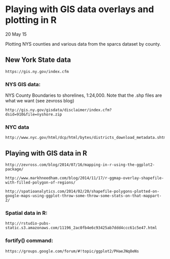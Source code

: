# Playing with GIS data overlays and plotting in R
20 May 15

Plotting NYS counties and various data from the sparcs dataset by county.

## New York State data

	https://gis.ny.gov/index.cfm
	
### NYS GIS data:

NYS County Boundaries to shorelines, 1:24,000. Note that the .shp files are what we want (see zevross blog)

	http://gis.ny.gov/gisdata/disclaimer/index.cfm?dsid=910&file=nyshore.zip
	

### NYC data

	http://www.nyc.gov/html/dcp/html/bytes/districts_download_metadata.shtml

## Playing with GIS data in R

	http://zevross.com/blog/2014/07/16/mapping-in-r-using-the-ggplot2-package/

	http://www.markhneedham.com/blog/2014/11/17/r-ggmap-overlay-shapefile-with-filled-polygon-of-regions/
	
	http://spatioanalytics.com/2014/02/20/shapefile-polygons-plotted-on-google-maps-using-ggplot-throw-some-throw-some-stats-on-that-mappart-2/

### Spatial data in R:

	http://rstudio-pubs-static.s3.amazonaws.com/11196_2ac0fb4e6c93425ab7ddd4ccc61c5e47.html
	
### fortify() command:

	https://groups.google.com/forum/#!topic/ggplot2/PHaeJNq8eNs
